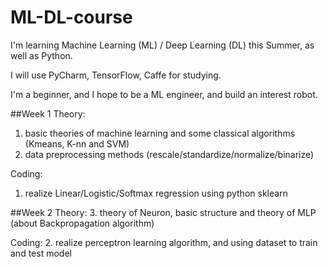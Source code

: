 # ML-DL-course
I'm learning Machine Learning (ML) / Deep Learning (DL) this Summer, as well as Python.

I will use PyCharm, TensorFlow, Caffe for studying.

I'm a beginner, and I hope to be a ML engineer, and build an interest robot.

##Week 1
Theory:
1. basic theories of machine learning and some classical algorithms (Kmeans, K-nn and SVM)
2. data preprocessing methods (rescale/standardize/normalize/binarize)

Coding:
1. realize Linear/Logistic/Softmax regression using python sklearn

##Week 2
Theory:
3. theory of Neuron, basic structure and theory of MLP (about Backpropagation algorithm)

Coding:
2. realize perceptron learning algorithm, and using dataset to train and test model
